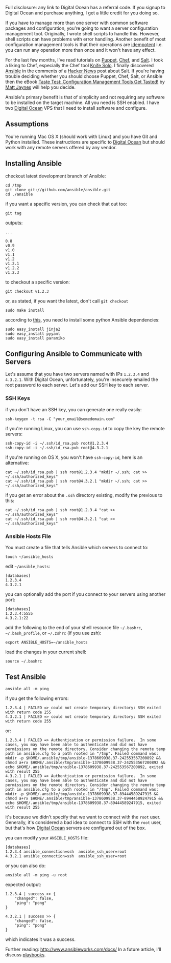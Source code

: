 <!--
title: Getting Started with Ansible on Digital Ocean
publish: 2013-09-08
slug: 2013/09/08/getting-started-with-ansible-digital-ocean
tags: Linux, Server Management, Ansible
-->

Full disclosure: any link to Digital Ocean has a referral code. If you signup to Digital Ocean and purchase anything, I get a little credit for you doing so.

If you have to manage more than one server with common software packages and configuration, you're going to want a server configuration management tool. Originally, I wrote shell scripts to handle this. However, shell scripts can have problems with error handling. Another benefit of most configuration management tools is that their operations are [idempotent](http://en.wikipedia.org/wiki/Idempotence) i.e. you can run any operation more than once and it won't have any effect. 

For the last few months, I've read tutorials on [Puppet][puppet], [Chef][chef], and [Salt][salt]. I took a liking to Chef, especially the Chef tool [Knife Solo](https://github.com/matschaffer/knife-solo). I finally discovered [Ansible][ansible] in the comments of a [Hacker News](http://news.ycombinator.com) post about Salt. If you're having trouble deciding whether you should choose Puppet, Chef, Salt, or Ansible then the eBook [Taste Test: Configuration Management Tools Get Tasted!][ebook] by [Matt Jaynes](http://mattjaynes.com/) will help you decide.

Ansible's primary benefit is that of simplicity and not requiring any software to be installed on the target machine. All you need is SSH enabled. I have two [Digital Ocean][do] VPS that I need to install software and configure.



Assumptions
-----------

You're running Mac OS X (should work with Linux) and you have Git and Python installed. These instructions are specific to [Digital Ocean][do] but should work with any remote servers offered by any vendor.



Installing Ansible
------------------

checkout latest development branch of Ansible:

    cd /tmp
    git clone git://github.com/ansible/ansible.git
    cd ./ansible
  

if you want a specific version, you can check that out too:

    git tag

outputs:

    ...

    0.8
    v0.9
    v1.0
    v1.1
    v1.2
    v1.2.1
    v1.2.2
    v1.2.3

to checkout a specific version:

    git checkout v1.2.3

or, as stated, if you want the latest, don't call `git checkout`

    sudo make install

according to [this](https://raymii.org/s/tutorials/Ansible_Deployment_Framework.html), you need to install some python Ansible dependencies:

    sudo easy_install jinja2 
    sudo easy_install pyyaml
    sudo easy_install paramiko



Configuring Ansible to Communicate with Servers
-----------------------------------------------

Let's assume that you have two servers named with IPs `1.2.3.4` and `4.3.2.1`. With Digital Ocean, unfortunately, you're insecurely emailed the root password to each server. Let's add our SSH key to each server.


### SSH Keys

if you don't have an SSH key, you can generate one really easily:

    ssh-keygen -t rsa -C "your_email@somedomain.com"

if you're running Linux, you can use `ssh-copy-id` to copy the key the remote servers:

    ssh-copy-id -i ~/.ssh/id_rsa.pub root@1.2.3.4
    ssh-copy-id -i ~/.ssh/id_rsa.pub root@4.3.2.1

if you're running on OS X, you won't have `ssh-copy-id`, here is an alternative:

    cat ~/.ssh/id_rsa.pub | ssh root@1.2.3.4 "mkdir ~/.ssh; cat >> ~/.ssh/authorized_keys"
    cat ~/.ssh/id_rsa.pub | ssh root@4.3.2.1 "mkdir ~/.ssh; cat >> ~/.ssh/authorized_keys"

if you get an error about the `.ssh` directory existing, modify the previous to this:

    cat ~/.ssh/id_rsa.pub | ssh root@1.2.3.4 "cat >> ~/.ssh/authorized_keys"
    cat ~/.ssh/id_rsa.pub | ssh root@4.3.2.1 "cat >> ~/.ssh/authorized_keys" 


### Ansible Hosts File

You must create a file that tells Ansible which servers to connect to:

    touch ~/ansible_hosts

edit `~/ansible_hosts`:

    [databases]
    1.2.3.4
    4.3.2.1

you can optionally add the port if you connect to your servers using another port:

    [databases]
    1.2.3.4:5555
    4.3.2.1:22

add the following to the end of your shell resource file `~/.bashrc`, `~/.bash_profile`, or `~/.zshrc` (if you use zsh):

    export ANSIBLE_HOSTS=~/ansible_hosts

load the changes in your current shell:
  
    source ~/.bashrc


Test Ansible
------------

    ansible all -m ping

if you get the following errors:

    1.2.3.4 | FAILED => could not create temporary directory: SSH exited with return code 255
    4.3.2.1 | FAILED => could not create temporary directory: SSH exited with return code 255

or:
  
    1.2.3.4 | FAILED => Authentication or permission failure.  In some cases, you may have been able to authenticate and did not have permissions on the remote directory. Consider changing the remote temp path in ansible.cfg to a path rooted in "/tmp". Failed command was: mkdir -p $HOME/.ansible/tmp/ansible-1378609938.37-242553567200892 && chmod a+rx $HOME/.ansible/tmp/ansible-1378609938.37-242553567200892 && echo $HOME/.ansible/tmp/ansible-1378609938.37-242553567200892, exited with result 255
    4.3.2.1 | FAILED => Authentication or permission failure.  In some cases, you may have been able to authenticate and did not have permissions on the remote directory. Consider changing the remote temp path in ansible.cfg to a path rooted in "/tmp". Failed command was: mkdir -p $HOME/.ansible/tmp/ansible-1378609938.37-89444589247915 && chmod a+rx $HOME/.ansible/tmp/ansible-1378609938.37-89444589247915 && echo $HOME/.ansible/tmp/ansible-1378609938.37-89444589247915, exited with result 255

it's because we didn't specify that we want to connect with the `root` user. Generally, it's considered a bad idea to connect to SSH with the `root` user, but that's how [Digital Ocean][do] servers are configured out of the box.

you can modify your `ANSIBLE_HOSTS` file:

    [databases]
    1.2.3.4 ansible_connection=ssh  ansible_ssh_user=root
    4.3.2.1 ansible_connection=ssh  ansible_ssh_user=root

or you can also do:

    ansible all -m ping -u root

expected output:

    1.2.3.4 | success >> {
        "changed": false, 
        "ping": "pong"
    }

    4.3.2.1 | success >> {
        "changed": false, 
        "ping": "pong"
    }

which indicates it was a success.

Further reading: http://www.ansibleworks.com/docs/ In a future article, I'll discuss [playbooks](http://www.ansibleworks.com/docs/playbooks.html).

[do]: https://www.digitalocean.com/?refcode=a65fd89c7fd0
[puppet]: http://en.wikipedia.org/wiki/Puppet_(software)
[salt]: http://en.wikipedia.org/wiki/Salt_(software)
[chef]: http://en.wikipedia.org/wiki/Chef_(software)
[ansible]: http://en.wikipedia.org/wiki/Ansible_(software)
[ebook]: http://devopsu.com/books/taste-test-puppet-chef-salt-stack-ansible.html


